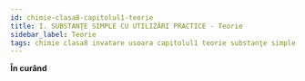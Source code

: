 ```yaml
---
id: chimie-clasa8-capitolul1-teorie
title: I. SUBSTANŢE SIMPLE CU UTILIZĂRI PRACTICE - Teorie
sidebar_label: Teorie
tags: chimie clasa8 invatare usoara capitolul1 teorie substanţe simple cu utilizări practice
---
```


**În curând**
